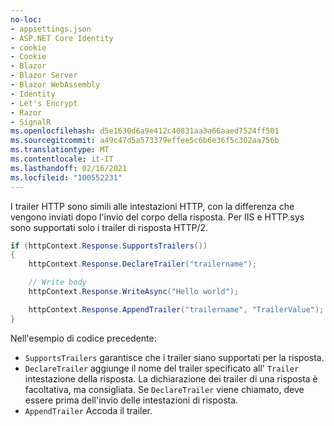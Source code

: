 ```yaml
---
no-loc:
- appsettings.json
- ASP.NET Core Identity
- cookie
- Cookie
- Blazor
- Blazor Server
- Blazor WebAssembly
- Identity
- Let's Encrypt
- Razor
- SignalR
ms.openlocfilehash: d5e1630d6a9e412c40831aa3a66aaed7524ff501
ms.sourcegitcommit: a49c47d5a573379effee5c6b6e36f5c302aa756b
ms.translationtype: MT
ms.contentlocale: it-IT
ms.lasthandoff: 02/16/2021
ms.locfileid: "100552231"
---
```

I trailer HTTP sono simili alle intestazioni HTTP, con la differenza che vengono inviati dopo l'invio del corpo della risposta. Per IIS e HTTP.sys sono supportati solo i trailer di risposta HTTP/2.

```csharp
if (httpContext.Response.SupportsTrailers())
{
    httpContext.Response.DeclareTrailer("trailername"); 

    // Write body
    httpContext.Response.WriteAsync("Hello world");

    httpContext.Response.AppendTrailer("trailername", "TrailerValue");
}
```

Nell'esempio di codice precedente:

* `SupportsTrailers` garantisce che i trailer siano supportati per la risposta.
* `DeclareTrailer` aggiunge il nome del trailer specificato all' `Trailer` intestazione della risposta. La dichiarazione dei trailer di una risposta è facoltativa, ma consigliata. Se `DeclareTrailer` viene chiamato, deve essere prima dell'invio delle intestazioni di risposta.
* `AppendTrailer` Accoda il trailer.
